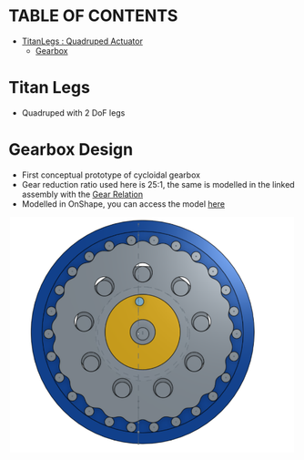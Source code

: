 # TABLE OF CONTENTS
- [TitanLegs : Quadruped Actuator](#1)
  - [Gearbox](#2)



# Titan Legs <a name="1"></a>

* Quadruped with 2 DoF legs


# Gearbox Design <a name="2"></a>

* First conceptual prototype of cycloidal gearbox
* Gear reduction ratio used here is 25:1, the same is modelled in the linked assembly with the [Gear Relation](https://cad.onshape.com/help/Content/materelation-gear.htm)
* Modelled in OnShape, you can access the model [here](https://cad.onshape.com/documents/b8c9b425195788ed5b59f624/w/1e0063439de5adffabcff9e9/e/5c14e1911b99b76c077226d1)

<p align="center">
  <img src="./assets/gearbox_v1.png" width="500"/>
</p>


